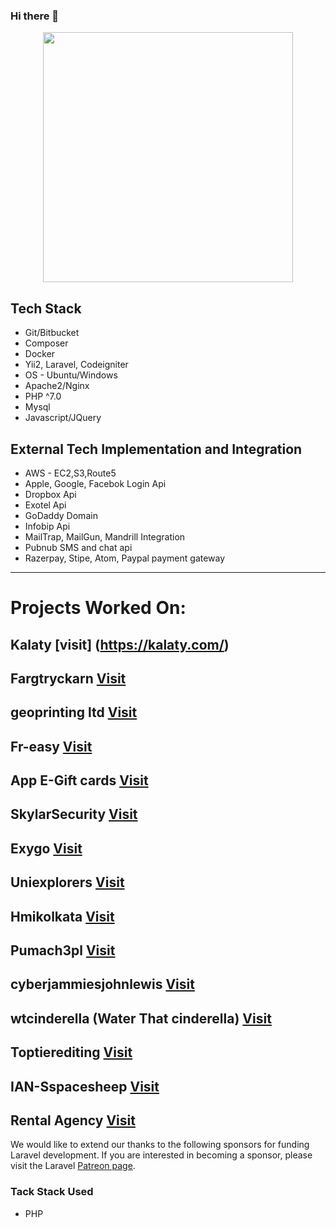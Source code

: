 ### Hi there 👋

<!--
**hgphpdev/hgphpdev** is a ✨ _special_ ✨ repository because its `README.md` (this file) appears on your GitHub profile.

Here are some ideas to get you started:

- 🔭 I’m currently working on ...
- 🌱 I’m currently learning ...
- 👯 I’m looking to collaborate on ...
- 🤔 I’m looking for help with ...
- 💬 Ask me about ...
- 📫 How to reach me: ...
- 😄 Pronouns: ...
- ⚡ Fun fact: ...
-->
<p align="center"><a href="https://laravel.com" target="_blank"><img src="https://github.com/hgphpdev/hgphpdev/blob/master/1521095122816.jpeg" width="400"></a></p>

## Tech Stack
- Git/Bitbucket
- Composer
- Docker
- Yii2, Laravel, Codeigniter
- OS - Ubuntu/Windows
- Apache2/Nginx
- PHP ^7.0
- Mysql
- Javascript/JQuery

## External Tech Implementation and Integration
- AWS - EC2,S3,Route5
- Apple, Google, Facebok Login Api
- Dropbox Api
- Exotel Api
- GoDaddy Domain
- Infobip Api
- MailTrap, MailGun, Mandrill Integration
- Pubnub SMS and chat api
- Razerpay, Stipe, Atom, Paypal payment gateway


****************************************************************

# Projects Worked On:

## Kalaty [visit] (https://kalaty.com/)
## Fargtryckarn [Visit](https://www.fargtryckarn.se/)
## geoprinting ltd [Visit](https://geoprintingltd.uk/)
## Fr-easy [Visit](https://fr-easy.in/)
## App E-Gift cards [Visit](https://appegiftcards.com)
## SkylarSecurity [Visit](https://www.skylarsecurity.com/)
## Exygo [Visit](https://webapp.exygo.in/login)
## Uniexplorers [Visit](http://staging.uniexplorers.com/)
## Hmikolkata [Visit](https://hmikolkata.com/)
## Pumach3pl [Visit](https://pumach3pl.bsitc-apps.com/)
## cyberjammiesjohnlewis [Visit](https://cyberjammiesjohnlewis.bsitc-apps.com/)
## wtcinderella (Water That cinderella) [Visit](https://wtcinderella.bsitc-apps.com/)
## Toptierediting [Visit](https://toptierediting.com/)
## IAN-Sspacesheep [Visit](http://spacesheep.com.sg/)
## Rental Agency [Visit](http://rentalagency.com/)

[comment]: <> (## Shopifywork [Visit]&#40;https://shopifywork.com/&#41;)
[comment]: <> (## BridgeBox Business Transformation [Visit]&#40;https://secure.bridgebox.com/&#41;)
[comment]: <> (## VeganScan [Visit]&#40;http://www.admin.veganscan.com/&#41;)
[comment]: <> (## NeoSoft Projects)






We would like to extend our thanks to the following sponsors for funding Laravel development. If you are interested in becoming a sponsor, please visit the Laravel [Patreon page](https://www.skylarsecurity.com/).

### Tack Stack Used

- PHP
